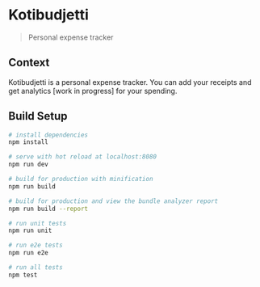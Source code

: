 # Kotibudjetti

> Personal expense tracker

## Context

Kotibudjetti is a personal expense tracker. You can add your receipts and get analytics [work in progress] for your spending.

## Build Setup

``` bash
# install dependencies
npm install

# serve with hot reload at localhost:8080
npm run dev

# build for production with minification
npm run build

# build for production and view the bundle analyzer report
npm run build --report

# run unit tests
npm run unit

# run e2e tests
npm run e2e

# run all tests
npm test
```
